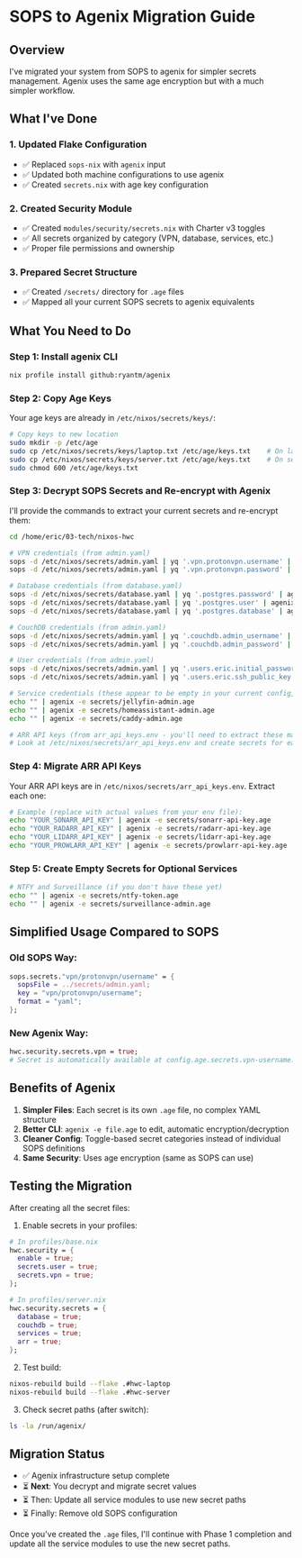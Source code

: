 # SOPS to Agenix Migration Guide

## Overview
I've migrated your system from SOPS to agenix for simpler secrets management. Agenix uses the same age encryption but with a much simpler workflow.

## What I've Done

### 1. Updated Flake Configuration
- ✅ Replaced `sops-nix` with `agenix` input
- ✅ Updated both machine configurations to use agenix
- ✅ Created `secrets.nix` with age key configuration

### 2. Created Security Module
- ✅ Created `modules/security/secrets.nix` with Charter v3 toggles
- ✅ All secrets organized by category (VPN, database, services, etc.)
- ✅ Proper file permissions and ownership

### 3. Prepared Secret Structure
- ✅ Created `/secrets/` directory for `.age` files
- ✅ Mapped all your current SOPS secrets to agenix equivalents

## What You Need to Do

### Step 1: Install agenix CLI
```bash
nix profile install github:ryantm/agenix
```

### Step 2: Copy Age Keys
Your age keys are already in `/etc/nixos/secrets/keys/`:
```bash
# Copy keys to new location
sudo mkdir -p /etc/age
sudo cp /etc/nixos/secrets/keys/laptop.txt /etc/age/keys.txt    # On laptop
sudo cp /etc/nixos/secrets/keys/server.txt /etc/age/keys.txt    # On server
sudo chmod 600 /etc/age/keys.txt
```

### Step 3: Decrypt SOPS Secrets and Re-encrypt with Agenix

I'll provide the commands to extract your current secrets and re-encrypt them:

```bash
cd /home/eric/03-tech/nixos-hwc

# VPN credentials (from admin.yaml)
sops -d /etc/nixos/secrets/admin.yaml | yq '.vpn.protonvpn.username' | agenix -e secrets/vpn-username.age
sops -d /etc/nixos/secrets/admin.yaml | yq '.vpn.protonvpn.password' | agenix -e secrets/vpn-password.age

# Database credentials (from database.yaml)
sops -d /etc/nixos/secrets/database.yaml | yq '.postgres.password' | agenix -e secrets/database-password.age
sops -d /etc/nixos/secrets/database.yaml | yq '.postgres.user' | agenix -e secrets/database-user.age
sops -d /etc/nixos/secrets/database.yaml | yq '.postgres.database' | agenix -e secrets/database-name.age

# CouchDB credentials (from admin.yaml)
sops -d /etc/nixos/secrets/admin.yaml | yq '.couchdb.admin_username' | agenix -e secrets/couchdb-admin-username.age
sops -d /etc/nixos/secrets/admin.yaml | yq '.couchdb.admin_password' | agenix -e secrets/couchdb-admin-password.age

# User credentials (from admin.yaml)
sops -d /etc/nixos/secrets/admin.yaml | yq '.users.eric.initial_password' | agenix -e secrets/user-initial-password.age
sops -d /etc/nixos/secrets/admin.yaml | yq '.users.eric.ssh_public_key' | agenix -e secrets/user-ssh-public-key.age

# Service credentials (these appear to be empty in your current config, so create empty files)
echo "" | agenix -e secrets/jellyfin-admin.age
echo "" | agenix -e secrets/homeassistant-admin.age
echo "" | agenix -e secrets/caddy-admin.age

# ARR API keys (from arr_api_keys.env - you'll need to extract these manually)
# Look at /etc/nixos/secrets/arr_api_keys.env and create secrets for each API key
```

### Step 4: Migrate ARR API Keys
Your ARR API keys are in `/etc/nixos/secrets/arr_api_keys.env`. Extract each one:

```bash
# Example (replace with actual values from your env file):
echo "YOUR_SONARR_API_KEY" | agenix -e secrets/sonarr-api-key.age
echo "YOUR_RADARR_API_KEY" | agenix -e secrets/radarr-api-key.age
echo "YOUR_LIDARR_API_KEY" | agenix -e secrets/lidarr-api-key.age
echo "YOUR_PROWLARR_API_KEY" | agenix -e secrets/prowlarr-api-key.age
```

### Step 5: Create Empty Secrets for Optional Services
```bash
# NTFY and Surveillance (if you don't have these yet)
echo "" | agenix -e secrets/ntfy-token.age
echo "" | agenix -e secrets/surveillance-admin.age
```

## Simplified Usage Compared to SOPS

### Old SOPS Way:
```nix
sops.secrets."vpn/protonvpn/username" = {
  sopsFile = ../secrets/admin.yaml;
  key = "vpn/protonvpn/username";
  format = "yaml";
};
```

### New Agenix Way:
```nix
hwc.security.secrets.vpn = true;
# Secret is automatically available at config.age.secrets.vpn-username.path
```

## Benefits of Agenix

1. **Simpler Files**: Each secret is its own `.age` file, no complex YAML structure
2. **Better CLI**: `agenix -e file.age` to edit, automatic encryption/decryption
3. **Cleaner Config**: Toggle-based secret categories instead of individual SOPS definitions
4. **Same Security**: Uses age encryption (same as SOPS can use)

## Testing the Migration

After creating all the secret files:

1. Enable secrets in your profiles:
```nix
# In profiles/base.nix
hwc.security = {
  enable = true;
  secrets.user = true;
  secrets.vpn = true;
};

# In profiles/server.nix  
hwc.security.secrets = {
  database = true;
  couchdb = true;
  services = true;
  arr = true;
};
```

2. Test build:
```bash
nixos-rebuild build --flake .#hwc-laptop
nixos-rebuild build --flake .#hwc-server
```

3. Check secret paths (after switch):
```bash
ls -la /run/agenix/
```

## Migration Status

- ✅ Agenix infrastructure setup complete
- ⏳ **Next**: You decrypt and migrate secret values
- ⏳ Then: Update all service modules to use new secret paths
- ⏳ Finally: Remove old SOPS configuration

Once you've created the `.age` files, I'll continue with Phase 1 completion and update all the service modules to use the new secret paths.